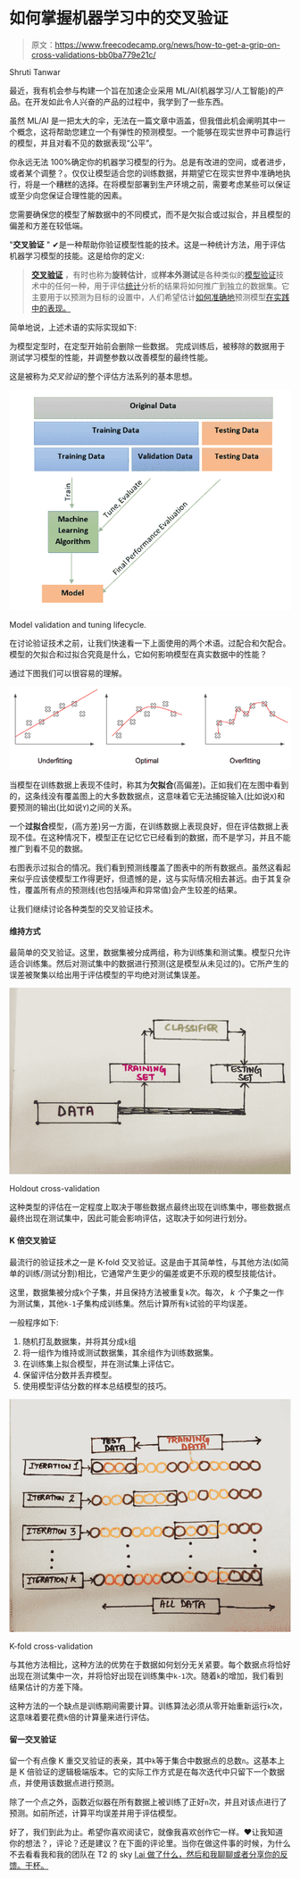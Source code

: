 # 如何掌握机器学习中的交叉验证

> 原文：<https://www.freecodecamp.org/news/how-to-get-a-grip-on-cross-validations-bb0ba779e21c/>

Shruti Tanwar

最近，我有机会参与构建一个旨在加速企业采用 ML/AI(机器学习/人工智能)的产品。在开发如此令人兴奋的产品的过程中，我学到了一些东西。

虽然 ML/AI 是一把太大的伞，无法在一篇文章中涵盖，但我借此机会阐明其中一个概念，这将帮助您建立一个有弹性的预测模型。一个能够在现实世界中可靠运行的模型，并且对看不见的数据表现“公平”。

你永远无法 100%确定你的机器学习模型的行为。总是有改进的空间，或者进步，或者某个调整？。仅仅让模型适合您的训练数据，并期望它在现实世界中准确地执行，将是一个糟糕的选择。在将模型部署到生产环境之前，需要考虑某些可以保证或至少向您保证合理性能的因素。

您需要确保您的模型了解数据中的不同模式，而不是欠拟合或过拟合，并且模型的偏差和方差在较低端。

"**交叉验证** " ✔是一种帮助你验证模型性能的技术。这是一种统计方法，用于评估机器学习模型的技能。这是给你的定义:

> **[交叉验证](https://en.wikipedia.org/wiki/Cross-validation_(statistics))** ，有时也称为**旋转估计**，或**样本外测试**是各种类似的[模型验证](https://en.wikipedia.org/wiki/Model_validation)技术中的任何一种，用于评估[统计](https://en.wikipedia.org/wiki/Statistics)分析的结果将如何推广到独立的数据集。它主要用于以预测为目标的设置中，人们希望估计[如何准确地](https://en.wikipedia.org/wiki/Accuracy)预测模型[在实践中的表现。](https://en.wikipedia.org/wiki/Predictive_modelling)

简单地说，上述术语的实际实现如下:

为模型定型时，在定型开始前会删除一些数据。
完成训练后，被移除的数据用于测试学习模型的性能，并调整参数以改善模型的最终性能。

这是被称为*交叉验证*的整个评估方法系列的基本思想。

![augTyKVuV5uvIJKNnqUf3oR1K5n7E8DaqirO](img/572c9999d368bada199caf6bfc08c3a8.png)

Model validation and tuning lifecycle.

在讨论验证技术之前，让我们快速看一下上面使用的两个术语。过配合和欠配合。模型的欠拟合和过拟合究竟是什么，它如何影响模型在真实数据中的性能？

通过下图我们可以很容易的理解。

![hW2fMyk1PB4dhjyv9TzSj4Yt4K5bkJoUj284](img/2e41e2c4ddaa1ead355a54f582f1371d.png)

当模型在训练数据上表现不佳时，称其为**欠拟合**(高偏差)。正如我们在左图中看到的，这条线没有覆盖图上的大多数数据点，这意味着它无法捕捉输入(比如说`X`)和要预测的输出(比如说`Y`)之间的关系。

一个**过拟合**模型，(高方差)另一方面，在训练数据上表现良好，但在评估数据上表现不佳。在这种情况下，模型正在记忆它已经看到的数据，而不是学习，并且不能推广到看不见的数据。

右图表示过拟合的情况。我们看到预测线覆盖了图表中的所有数据点。虽然这看起来似乎应该使模型工作得更好，但遗憾的是，这与实际情况相去甚远。由于其复杂性，覆盖所有点的预测线(也包括噪声和异常值)会产生较差的结果。

让我们继续讨论各种类型的交叉验证技术。

#### **维持方式**

最简单的交叉验证。这里，数据集被分成两组，称为训练集和测试集。模型只允许适合训练集。然后对测试集中的数据进行预测(这是模型从未见过的)。它所产生的误差被聚集以给出用于评估模型的平均绝对测试集误差。

![-r5fjgSUHFROLDzfsbmMmToDXFusQ3hESc1W](img/afe99506b122ca639af5f54c1bda22ad.png)

Holdout cross-validation

这种类型的评估在一定程度上取决于哪些数据点最终出现在训练集中，哪些数据点最终出现在测试集中，因此可能会影响评估，这取决于如何进行划分。

#### **K 倍交叉验证**

最流行的验证技术之一是 K-fold 交叉验证。这是由于其简单性，与其他方法(如简单的训练/测试分割)相比，它通常产生更少的偏差或更不乐观的模型技能估计。

这里，数据集被分成`k`个子集，并且保持方法被重复`k`次。每次， *k 个*子集之一作为测试集，其他`k-1`子集构成训练集。然后计算所有`k`试验的平均误差。

一般程序如下:

1.  随机打乱数据集，并将其分成`k`组
2.  将一组作为维持或测试数据集，其余组作为训练数据集。
3.  在训练集上拟合模型，并在测试集上评估它。
4.  保留评估分数并丢弃模型。
5.  使用模型评估分数的样本总结模型的技巧。

![mXGtXkZXwGrF4FsktIsKTftJyfZDILM4xpHD](img/8cffe4b47f9035114e6d144c5a8ba42d.png)

K-fold cross-validation

与其他方法相比，这种方法的优势在于数据如何划分无关紧要。每个数据点将恰好出现在测试集中一次，并将恰好出现在训练集中`k-1`次。随着`k`的增加，我们看到结果估计的方差下降。

这种方法的一个缺点是训练期间需要计算。训练算法必须从零开始重新运行`k`次，这意味着要花费`k`倍的计算量来进行评估。

#### **留一交叉验证**

留一个有点像 K 重交叉验证的表亲，其中`k`等于集合中数据点的总数`n`。这基本上是 K 倍验证的逻辑极端版本。它的实际工作方式是在每次迭代中只留下一个数据点，并使用该数据点进行预测。

除了一个点之外，函数近似器在所有数据上被训练了正好`n`次，并且对该点进行了预测。如前所述，计算平均误差并用于评估模型。

好了，我们到此为止。希望你喜欢阅读它，就像我喜欢创作它一样。❤️让我知道你的想法？，评论？还是建议？在下面的评论里。当你在做这件事的时候，为什么不去看看我和我的团队在 T2 的 sky [l.ai 做了什么，然后和我聊聊或者分享你的反馈。干杯。](https://skyl.ai/)